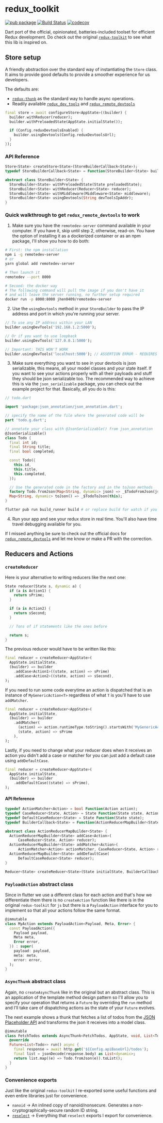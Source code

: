 # redux_toolkit

[![pub package](https://img.shields.io/pub/v/redux_toolkit.svg)](https://pub.dartlang.org/packages/redux_toolkit)
[![Build Status](https://travis-ci.com/mrnkr/redux_toolkit.svg?branch=master)](https://travis-ci.com/mrnkr/redux_toolkit)
[![codecov](https://codecov.io/gh/mrnkr/redux_toolkit/branch/master/graph/badge.svg)](https://codecov.io/gh/mrnkr/redux_toolkit)

Dart port of the official, opinionated, batteries-included toolset for efficient Redux development. Do check out the original [`redux-toolkit`](https://redux-toolkit.js.org/) to see what this lib is inspired on.

## Store setup

A friendly abstraction over the standard way of instantiating the `Store` class. It aims to provide good defaults to provide a smoother experience for us developers.

The defaults are:

- [`redux-thunk`](https://github.com/brianegan/redux_thunk) as the standard way to handle async operations.
- Readily available [`redux_dev_tools`](https://github.com/brianegan/redux_dev_tools) and [`redux_remote_devtools`](https://github.com/MichaelMarner/dart-redux-remote-devtools)

```dart
final store = await configureStore<AppState>((builder) {
  builder.withReducer(reducer);
  builder.withPreloadedState(AppState.initialState());

  if (Config.reduxDevtoolsEnabled) {
    builder.usingDevtools(Config.reduxDevtoolsUrl);
  }
});
```

### API Reference

```dart
Store<State> createStore<State>(StoreBuilderCallback<State>);
typedef StoreBuilderCallback<State> = Function(StoreBuilder<State> builder);

abstract class StoreBuilder<State> {
  StoreBuilder<State> withPreloadedState(State preloadedState);
  StoreBuilder<State> withReducer(Reducer<State> reducer);
  StoreBuilder<State> withMiddleware(Middleware<State> middleware);
  StoreBuilder<State> usingDevtools(String devToolsIpAddr);
}
```

### Quick walkthrough to get `redux_remote_devtools` to work

1. Make sure you have the `remotedev-server` command available in your computer. If you have it, skip until step 2, otherwise, read-on. You have the option of installing it as a dockerized container or as an npm package, I'll show you how to do both:

```bash
# First: the npm installation
npm i -g remotedev-server
# or
yarn global add remotedev-server

# Then launch it
remotedev --port 8000

# Second: the docker way
# The following command will pull the image if you don't have it
# and will leave the server running, no further setup required
docker run -p 8000:8000 jhen0409/remotedev-server
```

2. Use the `usingDevtools` method in your `StoreBuilder` to pass the IP address and port in which you're running your server.

```dart
// To use any IP address within your LAN
builder.usingDevTools('192.168.1.2:5000');

// Or if you want to use loopback
builder.usingDevTools('127.0.0.1:5000');

// Important: THIS WON'T WORK
builder.usingDevTools('localhost:5000'); // ASSERTION ERROR - REQUIRES AN IP ADDRESS STRING
```

3. Make sure everything you want to see in your devtools is json serializable, this means, all your model classes and your state itself. If you want to see your actions properly with all their payloads and stuff they should be json serializable too. The recommended way to achieve this is via the `json_serializable` package, you can check out the example project for that. Basically, all you do is this:

```dart
// todo.dart

import 'package:json_annotation/json_annotation.dart';

// specify the name of the file where the generated code will be
part 'todo.g.dart';

// annotate your class with @JsonSerializable() from json_annotation
@JsonSerializable()
class Todo {
  final int id;
  final String title;
  final bool completed;

  const Todo({
    this.id,
    this.title,
    this.completed,
  });

  // Use the generated code in the factory and in the toJson methods
  factory Todo.fromJson(Map<String, dynamic> json) => _$TodoFromJson(json);
  Map<String, dynamic> toJson() => _$TodoToJson(this);
}
```

```bash
flutter pub run build_runner build # or replace build for watch if you want the generated code to be automatically updated as you write more code :)
```

4. Run your app and see your redux store in real time. You'll also have time travel debugging available for you.

If I missed anything be sure to check out the official docs for [`redux_remote_devtools`](https://github.com/MichaelMarner/dart-redux-remote-devtools) and let me know or make a PR with the correction.

## Reducers and Actions

### `createReducer`

Here is your alternative to writing reducers like the next one:

```dart
State reducer(State s, dynamic a) {
  if (a is Action1) {
    return sPrime;
  }

  if (a is Action2) {
    return sSecond;
  }

  // Tons of if statements like the ones before

  return s;
}
```

The previous reducer would have to be written like this:

```dart
final reducer = createReducer<AppState>(
  AppState.initialState,
  (builder) => builder
    .addCase<Action1>((state, action) => sPrime)
    .addCase<Action2>((state, action) => sSecond),
);
```

If you need to run some code everytime an action is dispatched that is an instance of `MyGenericAction<T>` regardless of what `T` is you'll have to use `addMatcher`.

```dart
final reducer = createReducer<AppState>(
  AppState.initialState,
  (builder) => builder
    .addMatcher(
      (action) => action.runtimeType.toString().startsWith('MyGenericAction'),
      (state, action) => sPrime
    ),
);
```

Lastly, if you need to change what your reducer does when it receives an action you didn't add a case or matcher for you can just add a default case using `addDefaultCase`.

```dart
final reducer = createReducer<AppState>(
  AppState.initialState,
  (builder) => builder
    .addDefaultCase((state) => sPrime),
);
```

#### API Reference

```dart
typedef ActionMatcher<Action> = bool Function(Action action);
typedef CaseReducer<State, Action> = State Function(State state, Action action);
typedef DefaultCaseReducer<State> = State Function(State state);
typedef BuilderCallback<State> = Function(ActionReducerMapBuilder<State> builder);

abstract class ActionReducerMapBuilder<State> {
  ActionReducerMapBuilder<State> addCase<Action>(
      CaseReducer<State, Action> reducer);
  ActionReducerMapBuilder<State> addMatcher<Action>(
      ActionMatcher<Action> actionMatcher, CaseReducer<State, Action> reducer);
  ActionReducerMapBuilder<State> addDefaultCase(
      DefaultCaseReducer<State> reducer);
}

Reducer<State> createReducer<State>(State initialState, BuilderCallback<State> builderCallback);
```

### `PayloadAction` abstract class

Since in flutter we use a different class for each action and that's how we differentiate them there is no `createAction` function like there is in the original `redux-toolkit` for `js` but there is a `PayloadAction` interface for you to implement so that all your actions follow the same format.

```dart
@immutable
class MyAction extends PayloadAction<Payload, Meta, Error> {
  const PayloadAction({
    Payload payload,
    Meta meta,
    Error error,
  }) : super(
    payload: payload,
    meta: meta,
    error: error,
  );
}
```

### `AsyncThunk` abstract class

Again, no `createAsyncThunk` like in the original but an abstract class. This is an application of the template method design pattern so I'll allow you to specify your operation that returns a `Future` by overriding the `run` method and I'll take care of dispatching actions as the state of your `Future` evolves.

The next example shows a thunk that fetches a list of todos from the [JSON Placeholder API](https://jsonplaceholder.typicode.com) and transforms the json it receives into a model class.

```dart
@immutable
class FetchTodos extends AsyncThunk<FetchTodos, AppState, void, List<Todo>> {
  @override
  Future<List<Todo>> run() async {
    final response = await http.get('${Config.apiBaseUrl}/todos');
    final list = jsonDecode(response.body) as List<dynamic>;
    return list.map((e) => Todo.fromJson(e)).toList();
  }
}
```

### Convenience exports

Just like the original `redux-toolkit` I re-exported some useful functions and even entire libraries just for convenience.

- `nanoid` -> An inlined copy of nanoid/nonsecure. Generates a non-cryptographically-secure random ID string.
- [`reselect`](https://github.com/brianegan/reselect_dart) -> Everything that `reselect` exports I export for convenience.
